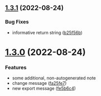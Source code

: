 ## [1.3.1](https://github.com/ashutosh-ukey/bare-node-proj/compare/v1.3.0...v1.3.1) (2022-08-24)


### Bug Fixes

* informative return string ([b25f56b](https://github.com/ashutosh-ukey/bare-node-proj/commit/b25f56b9970b31f3ce3f7f97a5eb4dbb56ff12b1))



# [1.3.0](https://github.com/ashutosh-ukey/bare-node-proj/compare/fa25fe7247ea294641b54569a526f46ec5294958...v1.3.0) (2022-08-24)


### Features

* some additional, non-autogenerated note
* change message ([fa25fe7](https://github.com/ashutosh-ukey/bare-node-proj/commit/fa25fe7247ea294641b54569a526f46ec5294958))
* new export message ([fe5b6c4](https://github.com/ashutosh-ukey/bare-node-proj/commit/fe5b6c4ab3626f7f11534de39f6f6474cca6e113))



